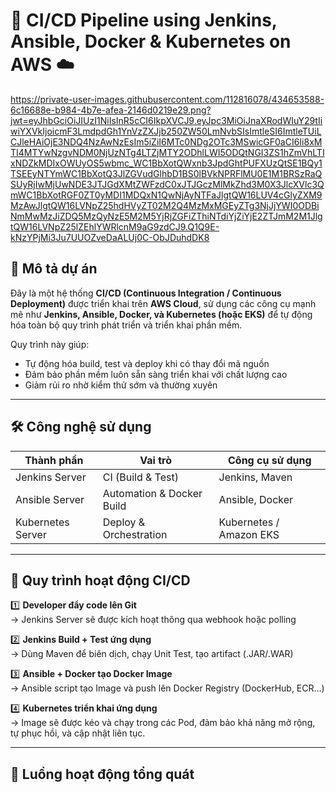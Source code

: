 # 🚀 CI/CD Pipeline using Jenkins, Ansible, Docker & Kubernetes on AWS ☁️

https://private-user-images.githubusercontent.com/112816078/434653588-6c16688e-b984-4b7e-afea-2146d0219e29.png?jwt=eyJhbGciOiJIUzI1NiIsInR5cCI6IkpXVCJ9.eyJpc3MiOiJnaXRodWIuY29tIiwiYXVkIjoicmF3LmdpdGh1YnVzZXJjb250ZW50LmNvbSIsImtleSI6ImtleTUiLCJleHAiOjE3NDQ4NzAwNzEsIm5iZiI6MTc0NDg2OTc3MSwicGF0aCI6Ii8xMTI4MTYwNzgvNDM0NjUzNTg4LTZjMTY2ODhlLWI5ODQtNGI3ZS1hZmVhLTIxNDZkMDIxOWUyOS5wbmc_WC1BbXotQWxnb3JpdGhtPUFXUzQtSE1BQy1TSEEyNTYmWC1BbXotQ3JlZGVudGlhbD1BS0lBVkNPRFlMU0E1M1BRSzRaQSUyRjIwMjUwNDE3JTJGdXMtZWFzdC0xJTJGczMlMkZhd3M0X3JlcXVlc3QmWC1BbXotRGF0ZT0yMDI1MDQxN1QwNjAyNTFaJlgtQW16LUV4cGlyZXM9MzAwJlgtQW16LVNpZ25hdHVyZT02M2Q4MzMxMGEyZTg3NjJjYWI0ODBiNmMwMzJiZDQ5MzQyNzE5M2M5YjRjZGFiZThiNTdiYjZiYjE2ZTJmM2M1JlgtQW16LVNpZ25lZEhlYWRlcnM9aG9zdCJ9.Q1Q9E-kNzYPjMi3Ju7UUOZveDaALUj0C-ObJDuhdDK8

## 📌 Mô tả dự án

Đây là một hệ thống **CI/CD (Continuous Integration / Continuous Deployment)** được triển khai trên **AWS Cloud**, sử dụng các công cụ mạnh mẽ như **Jenkins, Ansible, Docker, và Kubernetes (hoặc EKS)** để tự động hóa toàn bộ quy trình phát triển và triển khai phần mềm.

Quy trình này giúp:
- Tự động hóa build, test và deploy khi có thay đổi mã nguồn
- Đảm bảo phần mềm luôn sẵn sàng triển khai với chất lượng cao
- Giảm rủi ro nhờ kiểm thử sớm và thường xuyên

---

## 🛠️ Công nghệ sử dụng

| Thành phần | Vai trò | Công cụ sử dụng |
|------------|--------|----------------|
| Jenkins Server | CI (Build & Test) | Jenkins, Maven |
| Ansible Server | Automation & Docker Build | Ansible, Docker |
| Kubernetes Server | Deploy & Orchestration | Kubernetes / Amazon EKS |

---

## 🔄 Quy trình hoạt động CI/CD

1️⃣ **Developer đẩy code lên Git**  
→ Jenkins Server sẽ được kích hoạt thông qua webhook hoặc polling

2️⃣ **Jenkins Build + Test ứng dụng**  
→ Dùng Maven để biên dịch, chạy Unit Test, tạo artifact (.JAR/.WAR)

3️⃣ **Ansible + Docker tạo Docker Image**  
→ Ansible script tạo Image và push lên Docker Registry (DockerHub, ECR…)

4️⃣ **Kubernetes triển khai ứng dụng**  
→ Image sẽ được kéo và chạy trong các Pod, đảm bảo khả năng mở rộng, tự phục hồi, và cập nhật liên tục.

---

## 🔁 Luồng hoạt động tổng quát

